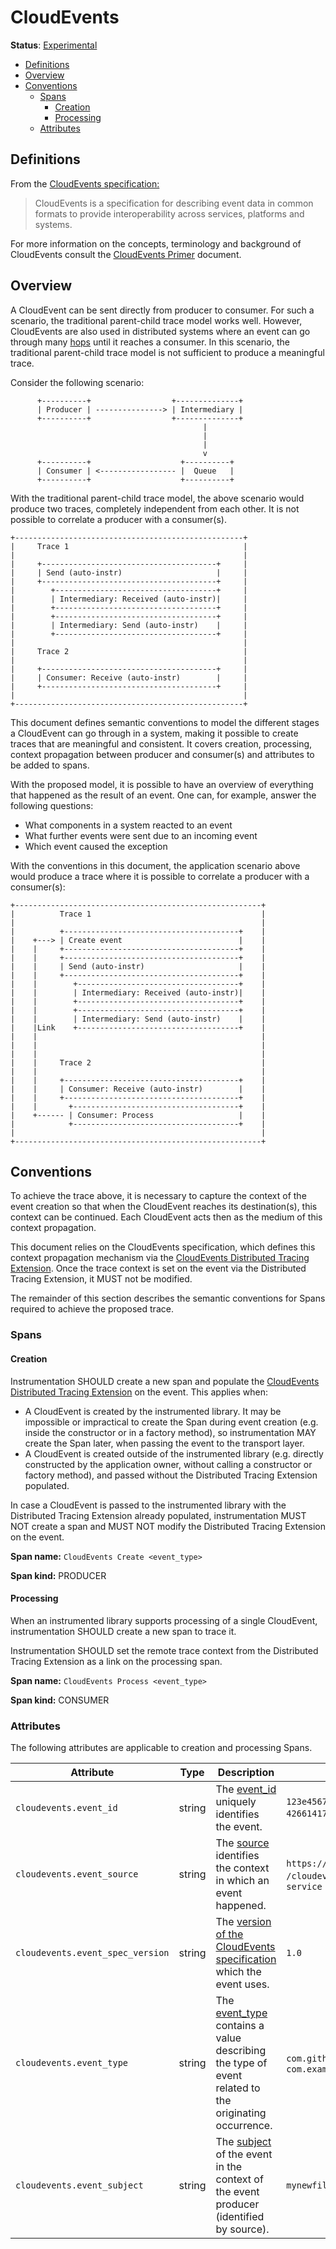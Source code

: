 # CloudEvents

**Status**: [Experimental](../../document-status.md)

<!-- Re-generate TOC with `markdown-toc --no-first-h1 -i` -->

<!-- toc -->

- [Definitions](#definitions)
- [Overview](#overview)
- [Conventions](#conventions)
  * [Spans](#spans)
    + [Creation](#creation)
    + [Processing](#processing)
  * [Attributes](#attributes)

<!-- tocstop -->

## Definitions

 From the
 [CloudEvents specification:](https://github.com/cloudevents/spec/blob/v1.0.2/cloudevents/spec.md#overview)

> CloudEvents is a specification for describing event data in common formats
to provide interoperability across services, platforms and systems.
>

For more information on the concepts, terminology and background of CloudEvents
consult the
[CloudEvents Primer](https://github.com/cloudevents/spec/blob/v1.0.2/cloudevents/primer.md)
document.

## Overview

A CloudEvent can be sent directly from producer to consumer.
For such a scenario, the traditional parent-child trace model works well.
However, CloudEvents are also used in distributed systems where an event
can go through many [hops](https://en.wikipedia.org/wiki/Hop_(networking))
until it reaches a consumer. In this scenario, the traditional parent-child
trace model is not sufficient to produce a meaningful trace.

Consider the following scenario:

```
      +----------+                  +--------------+                                                                           
      | Producer | ---------------> | Intermediary |                                                                           
      +----------+                  +--------------+                                                                           
                                           |                                                                                   
                                           |                                                                                   
                                           |                                                                                   
                                           v                                                                                   
      +----------+                    +----------+                                                                             
      | Consumer | <----------------- |  Queue   |                                                                             
      +----------+                    +----------+ 
```

With the traditional parent-child trace model, the above scenario would produce
two traces, completely independent from each other. It is not possible to
correlate a producer with a consumer(s).

```
+---------------------------------------------------+
|     Trace 1                                       |
|                                                   |
|     +---------------------------------------+     |
|     | Send (auto-instr)                     |     |
|     +---------------------------------------+     |
|        +------------------------------------+     |
|        | Intermediary: Received (auto-instr)|     |
|        +------------------------------------+     |
|        +------------------------------------+     |
|        | Intermediary: Send (auto-instr)    |     |
|        +------------------------------------+     |
|                                                   |
|     Trace 2                                       |
|                                                   |
|     +---------------------------------------+     |
|     | Consumer: Receive (auto-instr)        |     |
|     +---------------------------------------+     |
|                                                   |
+---------------------------------------------------+
```

This document defines semantic conventions to model the different stages
a CloudEvent can go through in a system, making it possible to create traces
that are meaningful and consistent. It covers creation, processing,
context propagation between producer and consumer(s) and attributes
to be added to spans.

With the proposed model, it is possible to have an overview of everything
that happened as the result of an event. One can, for example, answer the
following questions:

- What components in a system reacted to an event
- What further events were sent due to an incoming event
- Which event caused the exception

With the conventions in this document, the application scenario above would
produce a trace where it is possible to correlate a producer with a consumer(s):

```
+-------------------------------------------------------+
|          Trace 1                                      |
|                                                       |
|          +---------------------------------------+    |
|    +---> | Create event                          |    |
|    |     +---------------------------------------+    |
|    |     +---------------------------------------+    |
|    |     | Send (auto-instr)                     |    |
|    |     +---------------------------------------+    |
|    |        +------------------------------------+    |
|    |        | Intermediary: Received (auto-instr)|    |
|    |        +------------------------------------+    |
|    |        +------------------------------------+    |
|    |        | Intermediary: Send (auto-instr)    |    |
|    |Link    +------------------------------------+    |
|    |                                                  |
|    |                                                  |
|    |                                                  |
|    |     Trace 2                                      |
|    |                                                  |
|    |     +---------------------------------------+    |
|    |     | Consumer: Receive (auto-instr)        |    |
|    |     +---------------------------------------+    |
|    |       +-------------------------------------+    |
|    +------ | Consumer: Process                   |    |
|            +-------------------------------------+    |
|                                                       |
+-------------------------------------------------------+
```

## Conventions

To achieve the trace above, it is necessary to capture the context of
the event creation so that when the CloudEvent reaches its destination(s), this
context can be continued. Each CloudEvent acts then as the medium of this
context propagation.

This document relies on the CloudEvents specification, which defines this
context propagation mechanism via the
[CloudEvents Distributed Tracing Extension](https://github.com/cloudevents/spec/blob/v1.0.1/extensions/distributed-tracing.md).
Once the trace context is set on the event
via the Distributed Tracing Extension, it MUST not be modified.

The remainder of this section describes the semantic conventions for Spans
required to achieve the proposed trace.

### Spans

#### Creation

Instrumentation SHOULD create a new span and populate the
[CloudEvents Distributed Tracing Extension](https://github.com/cloudevents/spec/blob/v1.0.1/extensions/distributed-tracing.md)
on the event. This applies when:

- A CloudEvent is created by the instrumented library.
It may be impossible or impractical to create the Span during event
creation (e.g. inside the constructor or in a factory method),
so instrumentation MAY create the Span later, when passing the event to the transport layer.
- A CloudEvent is created outside of the instrumented library
(e.g. directly constructed by the application owner, without calling a constructor or factory method),
and passed without the Distributed Tracing Extension populated.

In case a CloudEvent is passed to the instrumented library with the
Distributed Tracing Extension already populated, instrumentation MUST NOT create
a span and MUST NOT modify the Distributed Tracing Extension on the event.

**Span name:** `CloudEvents Create <event_type>`

**Span kind:** PRODUCER

#### Processing

When an instrumented library supports processing of a single CloudEvent,
instrumentation SHOULD create a new span to trace it.

Instrumentation SHOULD set the remote trace context from the
Distributed Tracing Extension as a link on the processing span.

**Span name:** `CloudEvents Process <event_type>`

**Span kind:** CONSUMER

### Attributes

The following attributes are applicable to creation and processing Spans.

<!-- semconv cloudevents -->
| Attribute  | Type | Description  | Examples  | Required |
|---|---|---|---|---|
| `cloudevents.event_id` | string | The [event_id](https://github.com/cloudevents/spec/blob/v1.0.1/spec.md#id) uniquely identifies the event. | `123e4567-e89b-12d3-a456-426614174000`; `0001` | Yes |
| `cloudevents.event_source` | string | The [source](https://github.com/cloudevents/spec/blob/v1.0.1/spec.md#source-1) identifies the context in which an event happened. | `https://github.com/cloudevents`; `/cloudevents/spec/pull/123`; `my-service` | Yes |
| `cloudevents.event_spec_version` | string | The [version of the CloudEvents specification](https://github.com/cloudevents/spec/blob/v1.0.1/spec.md#specversion) which the event uses. | `1.0` | Yes |
| `cloudevents.event_type` | string | The [event_type](https://github.com/cloudevents/spec/blob/v1.0.1/spec.md#type) contains a value describing the type of event related to the originating occurrence. | `com.github.pull_request.opened`; `com.example.object.deleted.v2` | Yes |
| `cloudevents.event_subject` | string | The [subject](https://github.com/cloudevents/spec/blob/v1.0.1/spec.md#subject) of the event in the context of the event producer (identified by source). | `mynewfile.jpg` | No |
<!-- endsemconv -->
